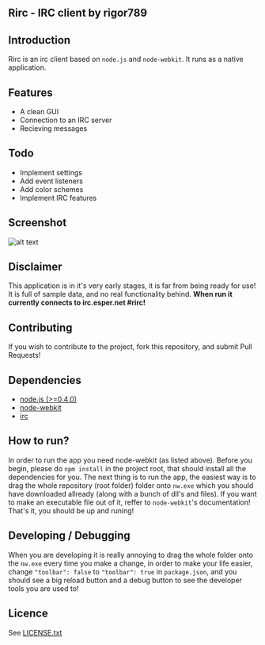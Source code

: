 ## Rirc - IRC client by rigor789

## Introduction

Rirc is an irc client based on `node.js` and `node-webkit`. It runs as a native application.

## Features

* A clean GUI
* Connection to an IRC server
* Recieving messages

## Todo

* Implement settings
* Add event listeners
* Add color schemes
* Implement IRC features

## Screenshot

![alt text](https://github.com/rigor789/Rirc/raw/master/screenshot.png "Rirc - IRC client by rigor789")

## Disclaimer

This application is in it's very early stages, it is far from being ready for use! It is full of sample data, and no real functionality behind. **When run it currently connects to irc.esper.net #rirc!**

## Contributing

If you wish to contribute to the project, fork this repository, and submit Pull Requests!

## Dependencies

* [node.js (>=0.4.0)](http://nodejs.org/)
* [node-webkit](https://github.com/rogerwang/node-webkit)
* [irc](https://github.com/martynsmith/node-irc/tree/0.3.x)

## How to run?

In order to run the app you need node-webkit (as listed above). Before you begin, please do `npm install` in the project root, that should install all the dependencies for you. The next thing is to run the app, the easiest way is to drag the whole repository (root folder) folder onto `nw.exe` which you should have downloaded allready (along with a bunch of dll's and files). If you want to make an executable file out of it, reffer to `node-webkit`'s documentation! That's it, you should be up and runing!

## Developing / Debugging

When you are developing it is really annoying to drag the whole folder onto the `nw.exe` every time you make a change, in order to make your life easier, change `"toolbar": false` to `"toolbar": true` in `package.json`, and you should see a big reload button and a debug button to see the developer tools you are used to!

## Licence

See [LICENSE.txt](https://github.com/rigor789/Rirc/blob/master/LICENSE.txt)
